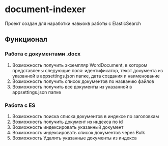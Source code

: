 # document-indexer
Проект создан для наработки навыокв работы с ElasticSearch
## Функционал
### Работа с документами .docx
1) Возможность получить экземпляр WordDocument, в котором представлены следующие поля: идентификатор, текст документа из указанной в appsettings.json папке, дата создания и наименование
2) Возможность получить список документов по названию файлов
3) Возможность получить все документы из указанной в appsettings.json папке
### Работа с ES
1) Возможность поиска списка документов в индексе по заголовкам
2) Возможность получить документ из индекса по id
3) Возможность индексировать указанный документ
4) Возможность индексировать список документов через Bulk
5) Возможность Удалить указанные документы из индекса
